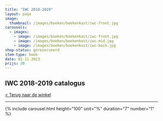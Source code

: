 ```yaml
---
title: "IWC 2018-2019"
layout: page
image: 
  thumbnail: /images/boeken/boekenkast/iwc-front.jpg
carousels:
  - images: 
    - image: /images/boeken/boekenkast/iwc-front.jpg
    - image: /images/boeken/boekenkast/iwc-mid.jpg
    - image: /images/boeken/boekenkast/iwc-back.jpg
shop-status: gereserveerd
item-type: boek
date: 01-11-2023
prijs: 30
---
```


## IWC 2018-2019 catalogus

[< Terug naar de winkel](/winkel)

***

{% include carousel.html height="100" unit="%" duration="7" number="1" %}
